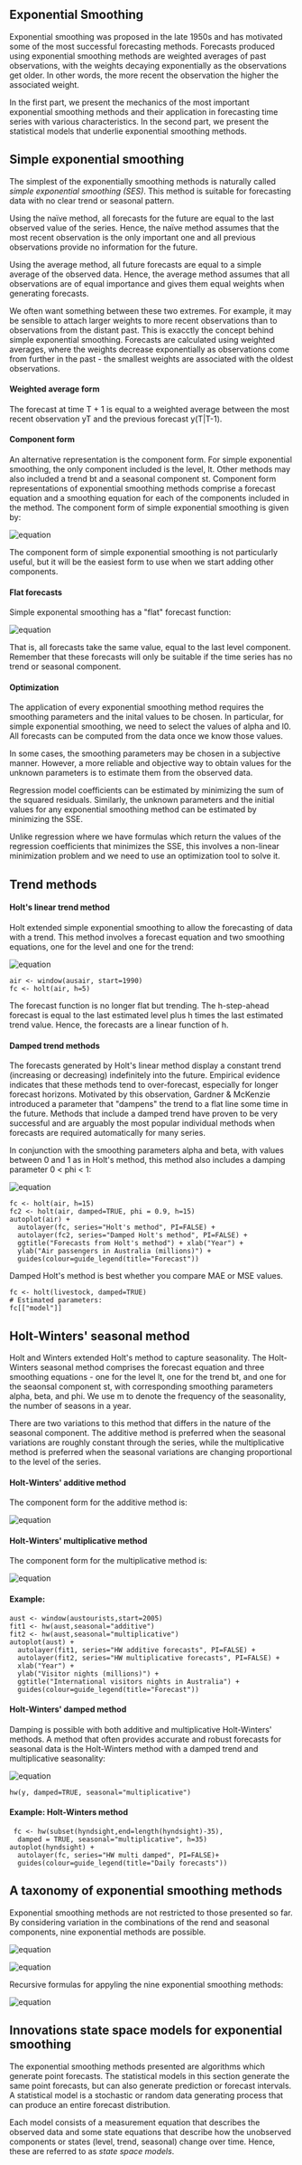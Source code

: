## Exponential Smoothing

Exponential smoothing was proposed in the late 1950s and has motivated some of the most successful forecasting methods. Forecasts produced using exponential smoothing
methods are weighted averages of past observations, with the weights decaying exponentially as the observations get older. In other words, the more recent the
observation the higher the associated weight.

In the first part, we present the mechanics of the most important exponential smoothing methods and their application in forecasting time series with various
characteristics. In the second part, we present the statistical models that underlie exponential smoothing methods.

## Simple exponential smoothing
The simplest of the exponentially smoothing methods is naturally called *simple exponential smoothing (SES)*. This method is suitable for forecasting data with no
clear trend or seasonal pattern.

Using the naïve method, all forecasts for the future are equal to the last observed value of the series. Hence, the naïve method assumes that the most recent observation
is the only important one and all previous observations provide no information for the future.

Using the average method, all future forecasts are equal to a simple average of the observed data. Hence, the average method assumes that all observations are of equal
importance and gives them equal weights when generating forecasts.

We often want something between these two extremes. For example, it may be sensible to attach larger weights to more recent observations than to observations from
the distant past. This is exacctly the concept behind simple exponential smoothing. Forecasts are calculated using weighted averages, where the weights decrease
exponentially as observations come from further in the past - the smallest weights are associated with the oldest observations.
#### Weighted average form
The forecast at time T + 1 is equal to a weighted average between the most recent observation yT and the previous forecast y(T|T-1).
#### Component form
An alternative representation is the component form. For simple exponential smoothing, the only component included is the level, lt. Other methods may also included a
trend bt and a seasonal component st. Component form representations of exponential smoothing methods comprise a forecast equation and a smoothing equation for each
of the components included in the method. The component form of simple exponential smoothing is given by:

![equation](https://github.com/gpadolina/TimeSeries-notes/blob/master/TimeSeries/Equations/Component%20form.png)

The component form of simple exponential smoothing is not particularly useful, but it will be the easiest form to use when we start adding other components.
#### Flat forecasts
Simple exponental smoothing has a "flat" forecast function:

![equation](https://github.com/gpadolina/TimeSeries-notes/blob/master/TimeSeries/Equations/Flat%20forecasts.png)

That is, all forecasts take the same value, equal to the last level component. Remember that these forecasts
will only be suitable if the time series has no trend or seasonal component.
#### Optimization
The application of every exponential smoothing method requires the smoothing parameters and the inital values to be chosen. In particular, for simple exponential
smoothing, we need to select the values of alpha and l0. All forecasts can be computed from the data once we know those values.

In some cases, the smoothing parameters may be chosen in a subjective manner. However, a more reliable and objective way to obtain values for the unknown parameters is
to estimate them from the observed data.

Regression model coefficients can be estimated by minimizing the sum of the squared residuals. Similarly, the unknown parameters and the initial values for any
exponential smoothing method can be estimated by minimizing the SSE.

Unlike regression where we have formulas which return the values of the regression coefficients that minimizes the SSE, this involves a non-linear minimization problem
and we need to use an optimization tool to solve it.
## Trend methods
#### Holt's linear trend method
Holt extended simple exponential smoothing to allow the forecasting of data with a trend. This method involves a forecast equation and two smoothing equations, one for
the level and one for the trend:

![equation](https://github.com/gpadolina/TimeSeries-notes/blob/master/TimeSeries/Equations/Holt's%20linear%20trend%20method.png)

```
air <- window(ausair, start=1990) 
fc <- holt(air, h=5)
```
The forecast function is no longer flat but trending. The h-step-ahead forecast is equal to the last estimated level plus h times the last estimated trend value. Hence,
the forecasts are a linear function of h.
#### Damped trend methods
The forecasts generated by Holt's linear method display a constant trend (increasing or decreasing) indefinitely into the future. Empirical evidence indicates that these
methods tend to over-forecast, especially for longer forecast horizons. Motivated by this observation, Gardner & McKenzie introduced a parameter that "dampens" the
trend to a flat line some time in the future. Methods that include a damped trend have proven to be very successful and are arguably the most popular individual
methods when forecasts are required automatically for many series.

In conjunction with the smoothing parameters alpha and beta, with values between 0 and 1 as in Holt's method, this method also includes a damping parameter 0 < phi < 1:

![equation](https://github.com/gpadolina/TimeSeries-notes/blob/master/TimeSeries/Equations/Damped%20trend%20methods.png)

```
fc <- holt(air, h=15)
fc2 <- holt(air, damped=TRUE, phi = 0.9, h=15) 
autoplot(air) +
  autolayer(fc, series="Holt's method", PI=FALSE) + 
  autolayer(fc2, series="Damped Holt's method", PI=FALSE) + 
  ggtitle("Forecasts from Holt's method") + xlab("Year") + 
  ylab("Air passengers in Australia (millions)") + 
  guides(colour=guide_legend(title="Forecast"))
```
Damped Holt's method is best whether you compare MAE or MSE values.
```
fc <- holt(livestock, damped=TRUE) 
# Estimated parameters: 
fc[["model"]]
```
## Holt-Winters' seasonal method
Holt and Winters extended Holt's method to capture seasonality. The Holt-Winters seasonal method comprises the forecast equation and three smoothing equations - one
for the level lt, one for the trend bt, and one for the seaonsal component st, with corresponding smoothing parameters alpha, beta, and phi. We use m to denote the
frequency of the seasonality, the number of seasons in a year.

There are two variations to this method that differs in the nature of the seasonal component. The additive method is preferred when the seasonal variations are
roughly constant through the series, while the multiplicative method is preferred when the seasonal variations are changing proportional to the level of the series.
#### Holt-Winters' additive method
The component form for the additive method is:

![equation](https://github.com/gpadolina/TimeSeries-notes/blob/master/TimeSeries/Equations/Holt-Winters'%20additive%20method.png)
#### Holt-Winters' multiplicative method
The component form for the multiplicative method is:

![equation](https://github.com/gpadolina/TimeSeries-notes/blob/master/TimeSeries/Equations/Holt-Winters'%20multiplicative%20method.png)

#### Example:
```
aust <- window(austourists,start=2005) 
fit1 <- hw(aust,seasonal="additive")
fit2 <- hw(aust,seasonal="multiplicative") 
autoplot(aust) +
  autolayer(fit1, series="HW additive forecasts", PI=FALSE) + 
  autolayer(fit2, series="HW multiplicative forecasts", PI=FALSE) +
  xlab("Year") +
  ylab("Visitor nights (millions)") + 
  ggtitle("International visitors nights in Australia") + 
  guides(colour=guide_legend(title="Forecast"))
```
#### Holt-Winters' damped method
Damping is possible with both additive and multiplicative Holt-Winters' methods. A method that often provides accurate and robust forecasts for seasonal data is
the Holt-Winters method with a damped trend and multiplicative seasonality:

![equation](https://github.com/gpadolina/TimeSeries-notes/blob/master/TimeSeries/Equations/Holt-Winters'%20damped%20method.png)
```
hw(y, damped=TRUE, seasonal="multiplicative")
```
#### Example: Holt-Winters method
```
 fc <- hw(subset(hyndsight,end=length(hyndsight)-35), 
  damped = TRUE, seasonal="multiplicative", h=35)
autoplot(hyndsight) +
  autolayer(fc, series="HW multi damped", PI=FALSE)+ 
  guides(colour=guide_legend(title="Daily forecasts"))
```
## A taxonomy of exponential smoothing methods
Exponential smoothing methods are not restricted to those presented so far. By considering variation in the combinations of the rend and seasonal components, nine
exponential methods are possible.

![equation](https://github.com/gpadolina/TimeSeries-notes/blob/master/TimeSeries/Equations/Two-way%20classical%20of%20exponential%20smoothing.png)

![equation](https://github.com/gpadolina/TimeSeries-notes/blob/master/TimeSeries/Equations/Two-way%20classification%20of%20exponential%20smoothing%20-%202.png)

Recursive formulas for appyling the nine exponential smoothing methods:

![equation](https://github.com/gpadolina/TimeSeries-notes/blob/master/TimeSeries/Equations/Recursive%20formulas%20for%20nine%20exponential%20smoothing%20methods.png)

## Innovations state space models for exponential smoothing
The exponential smoothing methods presented are algorithms which generate point forecasts. The statistical models in this section generate the same point forecasts,
but can also generate prediction or forecast intervals. A statistical model is a stochastic or random data generating process that can produce an entire forecast
distribution.

Each model consists of a measurement equation that describes the observed data and some state equations that describe how the unobserved components or states
(level, trend, seasonal) change over time. Hence, these are referred to as *state space models*.
